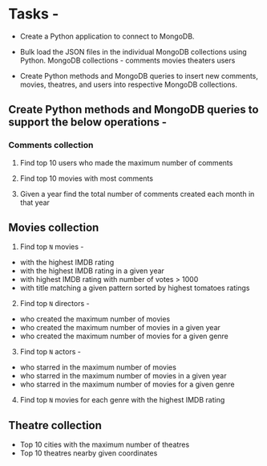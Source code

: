 # Tasks -

- Create a Python application to connect to MongoDB.

- Bulk load the JSON files in the individual MongoDB collections using Python. MongoDB collections -
comments
movies
theaters
users

- Create Python methods and MongoDB queries to insert new comments, movies, theatres, and users into respective MongoDB collections.

## Create Python methods and MongoDB queries to support the below operations -

### Comments collection

1. Find top 10 users who made the maximum number of comments

2. Find top 10 movies with most comments

3. Given a year find the total number of comments created each month in that year

## Movies collection
1. Find top `N` movies - 
- with the highest IMDB rating
- with the highest IMDB rating in a given year
- with highest IMDB rating with number of votes > 1000
- with title matching a given pattern sorted by highest tomatoes ratings
2. Find top `N` directors -
- who created the maximum number of movies
- who created the maximum number of movies in a given year
- who created the maximum number of movies for a given genre
3. Find top `N` actors - 
- who starred in the maximum number of movies
- who starred in the maximum number of movies in a given year
- who starred in the maximum number of movies for a given genre
4. Find top `N` movies for each genre with the highest IMDB rating

## Theatre collection
- Top 10 cities with the maximum number of theatres
- Top 10 theatres nearby given coordinates
